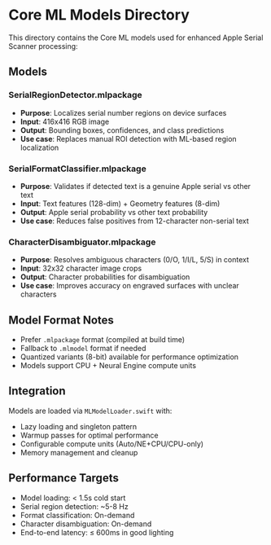 # Core ML Models Directory

This directory contains the Core ML models used for enhanced Apple Serial Scanner processing:

## Models

### SerialRegionDetector.mlpackage
- **Purpose**: Localizes serial number regions on device surfaces
- **Input**: 416x416 RGB image
- **Output**: Bounding boxes, confidences, and class predictions
- **Use case**: Replaces manual ROI detection with ML-based region localization

### SerialFormatClassifier.mlpackage  
- **Purpose**: Validates if detected text is a genuine Apple serial vs other text
- **Input**: Text features (128-dim) + Geometry features (8-dim)
- **Output**: Apple serial probability vs other text probability
- **Use case**: Reduces false positives from 12-character non-serial text

### CharacterDisambiguator.mlpackage
- **Purpose**: Resolves ambiguous characters (0/O, 1/I/L, 5/S) in context
- **Input**: 32x32 character image crops
- **Output**: Character probabilities for disambiguation
- **Use case**: Improves accuracy on engraved surfaces with unclear characters

## Model Format Notes

- Prefer `.mlpackage` format (compiled at build time)
- Fallback to `.mlmodel` format if needed
- Quantized variants (8-bit) available for performance optimization
- Models support CPU + Neural Engine compute units

## Integration

Models are loaded via `MLModelLoader.swift` with:
- Lazy loading and singleton pattern
- Warmup passes for optimal performance  
- Configurable compute units (Auto/NE+CPU/CPU-only)
- Memory management and cleanup

## Performance Targets

- Model loading: < 1.5s cold start
- Serial region detection: ~5-8 Hz
- Format classification: On-demand
- Character disambiguation: On-demand
- End-to-end latency: ≤ 600ms in good lighting
